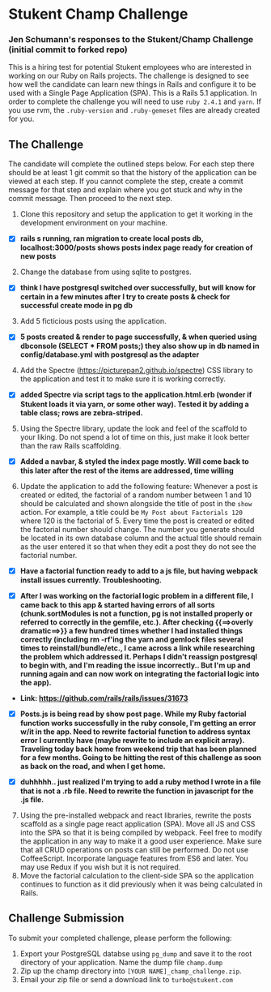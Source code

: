 # Stukent Champ Challenge

### Jen Schumann's responses to the Stukent/Champ Challenge (initial commit to forked repo)

This is a hiring test for potential Stukent employees who are interested in working on our Ruby on Rails projects. The challenge is designed to see how well the candidate can learn new things in Rails and configure it to be used with a Single Page Application (SPA). This is a Rails 5.1 application. In order to complete the challenge you will need to use `ruby 2.4.1` and `yarn`. If you use rvm, the `.ruby-version` and `.ruby-gemeset` files are already created for you.

## The Challenge
The candidate will complete the outlined steps below. For each step there should be at least 1 git commit so that the history of the application can be viewed at each step. If you cannot complete the step, create a commit message for that step and explain where you got stuck and why in the commit message. Then proceed to the next step.

  1. Clone this repository and setup the application to get it working in the development environment on your machine.

  - [x] **rails s running, ran migration to create local posts db, localhost:3000/posts shows posts index page ready for creation of new posts**

  2. Change the database from using sqlite to postgres.

  - [x] **think I have postgresql switched over successfully, but will know for certain in a few minutes after I try to create posts & check for successful create mode in pg db**

  3. Add 5 ficticious posts using the application.

  - [x] **5 posts created & render to page successfully, & when queried using dbconsole (SELECT * FROM posts;) they also show up in db named in config/database.yml with postgresql as the adapter**

  4. Add the Spectre (https://picturepan2.github.io/spectre) CSS library to the application and test it to make sure it is working correctly.

  - [x] **added Spectre via script tags to the application.html.erb (wonder if Stukent loads it via yarn, or some other way).  Tested it by adding a table class; rows are zebra-striped.**

  5. Using the Spectre library, update the look and feel of the scaffold to your liking. Do not spend a lot of time on this, just make it look better than the raw Rails scaffolding.

  - [x] **Added a navbar, & styled the index page mostly.  Will come back to this later after the rest of the items are addressed, time willing**

  6. Update the application to add the following feature: Whenever a post is created or edited, the factorial of a random number between 1 and 10 should be calculated and shown alongside the title of post in the `show` action. For example, a title could be `My Post about Factorials 120` where 120 is the factorial of 5. Every time the post is created or edited the factorial number should change. The number you generate should be located in its own database column and the actual title should remain as the user entered it so that when they edit a post they do not see the factorial number.

  - [x]  **Have a factorial function ready to add to a js file, but having webpack install issues currently.  Troubleshooting.**

  - [x]  **After I was working on the factorial logic problem in a different file, I came back to this app & started having errors of all sorts (chunk.sortModules is not a function, pg is not installed properly or referred to correctly in the gemfile, etc.).  After checking {{==>overly dramatic==>}} a few hundred times whether I had installed things correctly (including rm -rf'ing the yarn and gemlock files several times to reinstall/bundle/etc., I came across a link while researching the problem which addressed it.  Perhaps I didn't reassign postgresql to begin with, and I'm reading the issue incorrectly.. But I'm up and running again and can now work on integrating the factorial logic into the app).**  

   - **Link: https://github.com/rails/rails/issues/31673**

   - [x]  **Posts.js is being read by show post page.  While my Ruby factorial function works successfully in the ruby console, I'm getting an error w/it in the app.  Need to rewrite factorial function to address syntax error I currently have (maybe rewrite to include an explicit array).  Traveling today back home from weekend trip that has been planned for a few months.  Going to be hitting the rest of this challenge as soon as back on the road, and when I get home.**

   - [x]  **duhhhhh.. just realized I'm trying to add a ruby method I wrote in a file that is not a .rb file.  Need to rewrite the function in javascript for the .js file.**

  7. Using the pre-installed webpack and react libraries, rewrite the posts scaffold as a single page react application (SPA). Move all JS and CSS into the SPA so that it is being compiled by webpack. Feel free to modify the application in any way to make it a good user experience. Make sure that all CRUD operations on posts can still be performed. Do not use CoffeeScript. Incorporate language features from ES6 and later. You may use Redux if you wish but it is not required.
  8. Move the factorial calculation to the client-side SPA so the application continues to function as it did previously when it was being calculated in Rails.


## Challenge Submission
To submit your completed challenge, please perform the following:

  1. Export your PostgreSQL databse using `pg_dump` and save it to the root directory of your application. Name the dump file `champ.dump`
  1. Zip up the champ directory into `[YOUR NAME]_champ_challenge.zip`.
  1. Email your zip file or send a download link to `turbo@stukent.com`
